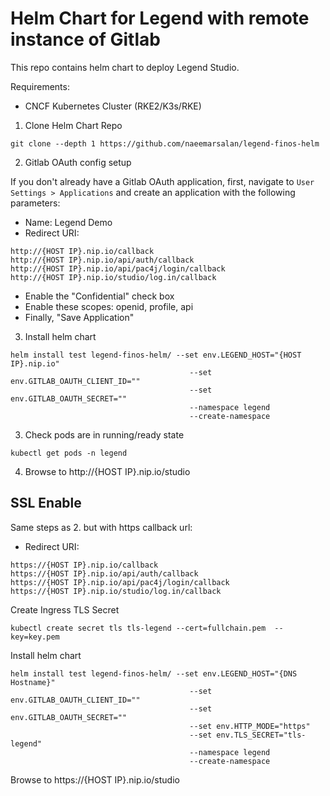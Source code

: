 # Helm Chart for Legend with remote instance of Gitlab

This repo contains helm chart to deploy Legend Studio.

Requirements:
- CNCF Kubernetes Cluster (RKE2/K3s/RKE)

1. Clone Helm Chart Repo
```
git clone --depth 1 https://github.com/naeemarsalan/legend-finos-helm
```

2. Gitlab OAuth config setup

If you don't already have a Gitlab OAuth application, first, navigate to `User Settings > Applications` and create an application with the following parameters:

- Name: Legend Demo
- Redirect URI:
```
http://{HOST IP}.nip.io/callback
http://{HOST IP}.nip.io/api/auth/callback
http://{HOST IP}.nip.io/api/pac4j/login/callback
http://{HOST IP}.nip.io/studio/log.in/callback
```
- Enable the "Confidential" check box
- Enable these scopes: openid, profile, api
- Finally, "Save Application"

3. Install helm chart
```
helm install test legend-finos-helm/ --set env.LEGEND_HOST="{HOST IP}.nip.io" 
                                        --set env.GITLAB_OAUTH_CLIENT_ID="" 
                                        --set env.GITLAB_OAUTH_SECRET="" 
                                        --namespace legend
                                        --create-namespace
```
3. Check pods are in running/ready state
```
kubectl get pods -n legend
```

4. Browse to http://{HOST IP}.nip.io/studio

## SSL Enable
Same steps as 2. but with https callback url:
- Redirect URI:
```
https://{HOST IP}.nip.io/callback
https://{HOST IP}.nip.io/api/auth/callback
https://{HOST IP}.nip.io/api/pac4j/login/callback
https://{HOST IP}.nip.io/studio/log.in/callback
```

Create Ingress TLS Secret
```
kubectl create secret tls tls-legend --cert=fullchain.pem  --key=key.pem
```

Install helm chart
```
helm install test legend-finos-helm/ --set env.LEGEND_HOST="{DNS Hostname}" 
                                        --set env.GITLAB_OAUTH_CLIENT_ID="" 
                                        --set env.GITLAB_OAUTH_SECRET=""
                                        --set env.HTTP_MODE="https"
                                        --set env.TLS_SECRET="tls-legend"
                                        --namespace legend
                                        --create-namespace
```

Browse to https://{HOST IP}.nip.io/studio